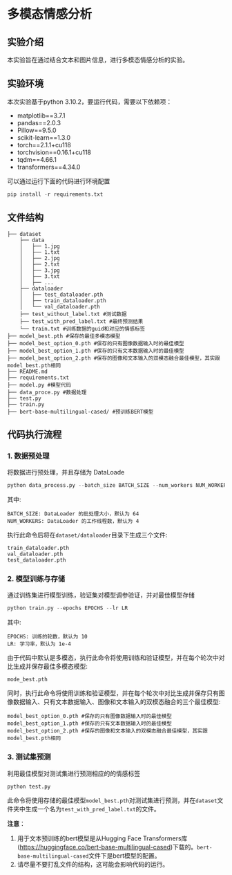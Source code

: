 # 多模态情感分析

## 实验介绍
本实验旨在通过结合文本和图片信息，进行多模态情感分析的实验。

## 实验环境
本次实验基于python 3.10.2，要运行代码，需要以下依赖项：
* matplotlib==3.7.1
* pandas==2.0.3
* Pillow==9.5.0
* scikit-learn==1.3.0
* torch==2.1.1+cu118
* torchvision==0.16.1+cu118
* tqdm==4.66.1
* transformers==4.34.0

可以通过运行下面的代码进行环境配置 
```python
pip install -r requirements.txt
```


## 文件结构
```
├── dataset
    ├── data
    │   ├── 1.jpg
    │   ├── 1.txt
    │   ├── 2.jpg
    │   ├── 2.txt
    │   ├── 3.jpg
    │   ├── 3.txt
    │   ├── ...
    ├── dataloader
    │   ├── test_dataloader.pth
    │   ├── train_dataloader.pth
    │   └── val_dataloader.pth
    ├── test_without_label.txt #测试数据
    ├── test_with_pred_label.txt #最终预测结果
    └── train.txt #训练数据的guid和对应的情感标签
├── model_best.pth #保存的最佳多模态模型
├── model_best_option_0.pth #保存的只有图像数据输入时的最佳模型
├── model_best_option_1.pth #保存的只有文本数据输入时的最佳模型
├── model_best_option_2.pth #保存的图像和文本输入的双模态融合最佳模型，其实跟model_best.pth相同
├── README.md
├── requirements.txt
├── model.py #模型代码
├── data_proce.py #数据处理
├── test.py 
├── train.py 
├── bert-base-multilingual-cased/ #预训练BERT模型
```


## 代码执行流程

### 1. 数据预处理
将数据进行预处理，并且存储为 DataLoade
```python
python data_process.py --batch_size BATCH_SIZE --num_workers NUM_WORKERS
```

其中:
```
BATCH_SIZE: DataLoader 的批处理大小，默认为 64
NUM_WORKERS: DataLoader 的工作线程数，默认为 4
```
执行此命令后将在`dataset/dataloader`目录下生成三个文件:
```
train_dataloader.pth
val_dataloader.pth
test_dataloader.pth
```


### 2. 模型训练与存储
通过训练集进行模型训练，验证集对模型调参验证，并对最佳模型存储
```python
python train.py --epochs EPOCHS --lr LR
```

其中:
```
EPOCHS: 训练的轮数，默认为 10
LR: 学习率，默认为 1e-4
```

由于代码中默认是多模态，执行此命令将使用训练和验证模型，并在每个轮次中对比生成并保存最佳多模态模型:
```
mode_best.pth
```
同时，执行此命令将使用训练和验证模型，并在每个轮次中对比生成并保存只有图像数据输入、只有文本数据输入、图像和文本输入的双模态融合的三个最佳模型:
```
model_best_option_0.pth #保存的只有图像数据输入时的最佳模型
model_best_option_1.pth #保存的只有文本数据输入时的最佳模型
model_best_option_2.pth #保存的图像和文本输入的双模态融合最佳模型，其实跟model_best.pth相同
```

### 3. 测试集预测
利用最佳模型对测试集进行预测相应的的情感标签
```python
python test.py
```

此命令将使用存储的最佳模型`model_best.pth`对测试集进行预测，并在`dataset`文件夹中生成一个名为`test_with_pred_label.txt`的文件。

**注意**：
1. 用于文本预训练的bert模型是从Hugging Face Transformers库(https://huggingface.co/bert-base-multilingual-cased)下载的。`bert-base-multilingual-cased`文件下是bert模型的配置。
2. 请尽量不要打乱文件的结构，这可能会影响代码的运行。
